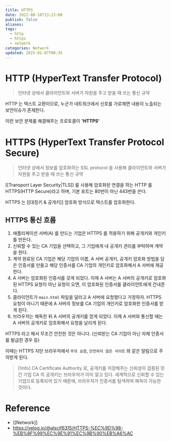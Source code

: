 ```yaml
---
title: HTTPS
date: 2022-08-16T13:23:00
publish: false
aliases: 
tags:
  - http
  - https
  - network
categories: Network
updated: 2025-01-07T00:35
---
```


# HTTP (HyperText Transfer Protocol)

> 인터넷 상에서 클라이언트와 서버가 자원을 주고 받을 때 쓰는 통신 규약

HTTP 는 텍스트 교환이므로, 누군가 네트워크에서 신호를 가로채면 내용이 노출되는 보안이슈가 존재한다.

이런 보안 문제를 해결해주는 프로토콜이 **'HTTPS'**

# HTTPS (HyperText Transfer Protocol Secure)

> 인터넷 상에서 정보를 암호화하는 SSL protocol 을 사용해 클라이언트와 서버가 자원을 주고 받을 때 쓰는 통신 규약

[[Transport Layer Security|TLS]] 를 사용해 암호화된 연결을 하는 HTTP 를 HTTPS(HTTP Secure)라고 하며, 기본 포트는 80번이 아닌 443번을 쓴다.

HTTPS 는 [[대칭키 & 공개키]] 암호화 방식으로 텍스트를 암호화한다.

## HTTPS 통신 흐름

1. 애플리케이션 서버(A) 를 만드는 기업은 HTTPS 를 적용하기 위해 공개키와 개인키를 만든다.
2. 신뢰할 수 있는 CA 기업을 선택하고, 그 기업에게 내 공개키 관리를 부탁하며 계약을 한다.
3. 계약 완료된 CA 기업은 해당 기업의 이름, A 서버 공개키, 공개키 암호화 방법을 담은 인증서를 만들고 해당 인증서를 CA 기업의 개인키로 암호화해서 A 서버에 제공한다.
4. A 서버는 암호화된 인증서를 갖게 되었다. 이제 A 서버는 A 서버의 공개키로 암호화된 HTTPS 요청이 아닌 요청이 오면, 이 암호화된 인증서를 클라이언트에게 건내준다.
5. 클라이언트가 `main.html` 파일을 달라고 A 서버에 요청했다고 가정하자. HTTPS 요청이 아니기 때문에 A 서버의 정보를 CA 기업의 개인키로 암호화한 인증서를 받게 된다.
6. 브라우저는 해독한 뒤 A 서버의 공개키를 얻게 되었다. 이제 A 서버와 통신할 때는 A 서버의 공개키로 암호화해서 요청을 날리게 된다.

HTTPS 라고 해서 무조건 안전한 것은 아니다. (신뢰받는 CA 기업이 아닌 자체 인증서를 발급한 경우 등)

이때는 HTTPS 지만 브라우저에서 `주의 요함`, `안전하지 않은 사이트` 와 같은 알림으로 주의받게 된다.

> [!info] CA
> Certificate Authority 로, 공개키를 저장해주는 신뢰성이 검증된 민간 기업
> CA 의 공개키는 브라우저가 이미 알고 있다. 세계적으로 신뢰할 수 있는 기업으로 등록되어 있기 때문에, 브라우저가 인증서를 탐색하여 해독이 가능한 것이다.

# Reference

- [[Network]]
- https://velog.io/@alscjf6315/HTTPS-%EC%9D%98-%EB%8F%99%EC%9E%91%EC%9B%90%EB%A6%AC